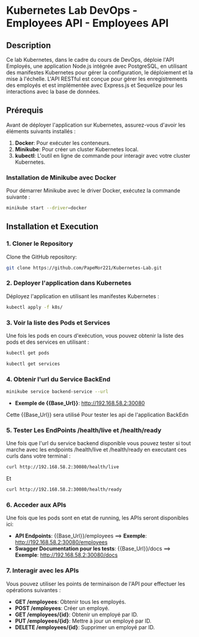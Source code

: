 # Kubernetes Lab DevOps - Employees API - Employees API

## Description

Ce lab Kubernetes, dans le cadre du cours de DevOps, déploie l'API Employés, une application Node.js intégrée avec PostgreSQL, en utilisant des manifestes Kubernetes pour gérer la configuration, le déploiement et la mise à l'échelle. L'API RESTful est conçue pour gérer les enregistrements des employés et est implémentée avec Express.js et Sequelize pour les interactions avec la base de données.

## Prérequis

Avant de déployer l'application sur Kubernetes, assurez-vous d'avoir les éléments suivants installés :

1. **Docker**: Pour exécuter les conteneurs.
2. **Minikube**: Pour créer un cluster Kubernetes local.
3. **kubectl**: L'outil en ligne de commande pour interagir avec votre cluster Kubernetes.

### Installation de Minikube avec Docker

Pour démarrer Minikube avec le driver Docker, exécutez la commande suivante :

```sh
minikube start --driver=docker
```


## Installation et Execution

### 1. Cloner le Repository

Clone the GitHub repository:

```sh
git clone https://github.com/PapeMor221/Kubernetes-Lab.git
```


### 2. Deployer l'application dans Kubernetes

Déployez l'application en utilisant les manifestes Kubernetes :

```sh
kubectl apply -f k8s/
```

### 3. Voir la liste des Pods et Services
Une fois les pods en cours d'exécution, vous pouvez obtenir la liste des pods et des services en utilisant :

```sh
kubectl get pods
```

```sh
kubectl get services
```

### 4. Obtenir l'url du Service BackEnd 

```sh
minikube service backend-service --url
```
* **Exemple de {{Base_Url}}**: http://192.168.58.2:30080

Cette {{Base_Url}} sera utilisé Pour tester les api de l'application BackEdn


### 5. Tester Les EndPoints /health/live et /health/ready

Une fois que l'url du service backend disponible vous pouvez tester si tout marche avec les endpoints /health/live et /health/ready en executant ces curls dans votre terminal :

```sh
curl http://192.168.58.2:30080/health/live
```
Et

```sh
curl http://192.168.58.2:30080/health/ready
```


### 6. Acceder aux APIs

Une fois que les pods sont en etat de running, les APIs seront disponibles ici:

* **API Endpoints**: {{Base_Url}}/employees ==> **Exemple**: http://192.168.58.2:30080/employees
* **Swagger Documentation pour les tests**: {{Base_Url}}/docs ==> **Exemple**: http://192.168.58.2:30080/docs


### 7. Interagir avec les APIs

Vous pouvez utiliser les points de terminaison de l'API pour effectuer les opérations suivantes :

* **GET /employees**: Obtenir tous les employés.
* **POST /employees**: Créer un employé.
* **GET /employees/{id}**: Obtenir un employé par ID.
* **PUT /employees/{id}**: Mettre à jour un employé par ID.
* **DELETE /employees/{id}**: Supprimer un employé par ID.
